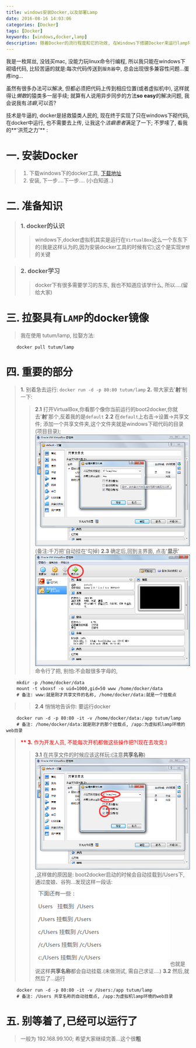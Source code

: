 ```yaml
---
title: windows安装Docker,以及部署Lamp
date: 2016-08-16 14:03:06
categories: [Docker]
tags: [Docker]
keywords: [windows,docker,lamp]
description: 随着Docker的流行程度和它的功效, 在Windows下搭建Docker来运行lamp环境, 增加开发环境和生产环境的兼容性
---
```

  我是一枚屌丝, 没钱买mac, 没能力玩linux命令行编程, 所以我只能在windows下砌墙代码, 比较苦逼的就是:每次代码传送到`服务器`中, 总会出现很多兼容性问题...蛋疼ing...

  虽然有很多办法可以解决, 但都必须把代码上传到相应位置(或者虚拟机中), 这样就得让*懒散*的猿类多一层手续; 就算有人说用异步同步的方法**so easy**的解决问题, 我会说我有*洁癖*,可以否?

  技术是牛逼的, docker是拯救猿类人民的, 现在终于实现了只在windows下砌代码, 在docker中运行, 也不需要去上传, 让我这个*洁癖患者*满足了一下; 不罗嗦了, 看我的**'洪荒之力'** :

# 一. 安装Docker
> 1. 下载windows下的docker工具, [下载地址](https://www.docker.com/products/docker-toolbox) 
> 2. 安装, 下一步....下一步.... (小白知道..)

# 二. 准备知识
> ### 1. docker的认识
> > windows下,docker虚拟机其实是运行在`VirtualBox`这么一个东东下的(我是这样认为的,因为安装docker工具的时候有它);这个是实现`梦想`的关键

> ### 2. docker学习
> > docker下有很多需要学习的东东, 我也不知道应该学什么, 所以....(留给大家)

# 三. 拉娶具有`LAMP`的docker镜像
> 我在使用 tutum/lamp, 拉娶方法: 
``` shell
	docker pull tutum/lamp
```
# 四. 重要的部分
> **1.** 别着急去运行: `docker run -d -p 80:80 tutum/lamp`
> **2.** 带大家去'**射**'制一下:
> > **2.1** 打开VirtualBox,你看那个像你当前运行的boot2docker,你就去'**射**'那个,反着我的是`default`
> > **2.2**  在`default`上右击->设置->共享文件; 添加一个共享文件夹,这个文件夹就是windows下砌代码的目录(项目目录);![img](./resource/001.jpg)  (备注:千万把'自动挂在'勾掉)
> > **2.3**  确定后,回到主界面, 点击'**显示**'![img](./resource/002.jpg)  命令行了把, 别怕:不会敲很多字母的, 
``` shell
	mkdir -p /home/docker/data
	mount -t vboxsf -o uid=1000,gid=50 www /home/docker/data
	# 备注: www:就是刚才共享文件的名称, /home/docker/data:就是一个挂载点
```
> > **2.4** 悄悄地告诉你: 要运行docker
```
	docker run -d -p 80:80 -it -v /home/docker/data:/app tutum/lamp
	# 备注: /home/docker/data:就是刚才的那个挂载点, /app:为虚拟机lamp环境的web目录
```

> <font color="red"> **\*\* 3.**  作为开发人员, 不能每次开机都做这些操作把?(现在去攻克:)</font>
> > **3.1** 在共享文件的时候应该这样玩:(注意**共享名称**)![img](resource/003.jpg),这样做的原因是: boot2docker启动的时候会自动挂载到/Users下, 通过度娘、谷狗...发现这样一段话: ![img](resource/004.jpg)也就是说这样**共享名称**都会自动挂载.(未做测试, 需自己求证....)
> > **3.2** 然后,就然后了...运行
```
	docker run -d -p 80:80 -it -v /Users:/app tutum/lamp
	# 备注: /Users 共享名称的自动挂载点, /app:为虚拟机lamp环境的web目录
```
# 五. 别等着了,已经可以运行了
> 一般为 192.168.99.100;
> 希望大家继续完善...这个很**粗**




